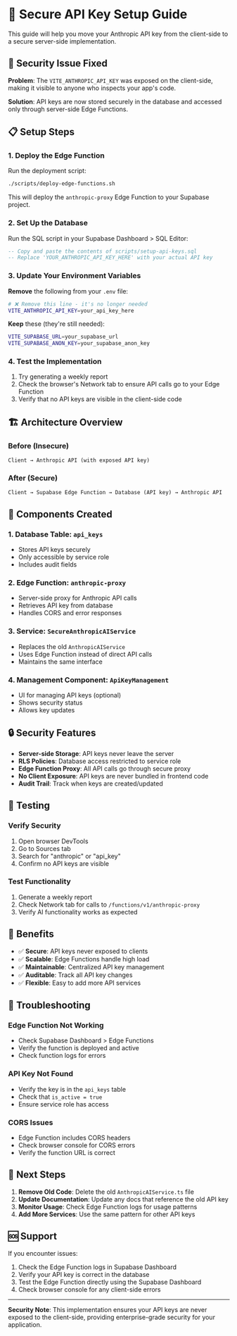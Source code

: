 # 🔐 Secure API Key Setup Guide

This guide will help you move your Anthropic API key from the client-side to a secure server-side implementation.

## 🚨 Security Issue Fixed

**Problem**: The `VITE_ANTHROPIC_API_KEY` was exposed on the client-side, making it visible to anyone who inspects your app's code.

**Solution**: API keys are now stored securely in the database and accessed only through server-side Edge Functions.

## 📋 Setup Steps

### 1. Deploy the Edge Function

Run the deployment script:

```bash
./scripts/deploy-edge-functions.sh
```

This will deploy the `anthropic-proxy` Edge Function to your Supabase project.

### 2. Set Up the Database

Run the SQL script in your Supabase Dashboard > SQL Editor:

```sql
-- Copy and paste the contents of scripts/setup-api-keys.sql
-- Replace 'YOUR_ANTHROPIC_API_KEY_HERE' with your actual API key
```

### 3. Update Your Environment Variables

**Remove** the following from your `.env` file:
```bash
# ❌ Remove this line - it's no longer needed
VITE_ANTHROPIC_API_KEY=your_api_key_here
```

**Keep** these (they're still needed):
```bash
VITE_SUPABASE_URL=your_supabase_url
VITE_SUPABASE_ANON_KEY=your_supabase_anon_key
```

### 4. Test the Implementation

1. Try generating a weekly report
2. Check the browser's Network tab to ensure API calls go to your Edge Function
3. Verify that no API keys are visible in the client-side code

## 🏗️ Architecture Overview

### Before (Insecure)
```
Client → Anthropic API (with exposed API key)
```

### After (Secure)
```
Client → Supabase Edge Function → Database (API key) → Anthropic API
```

## 🔧 Components Created

### 1. Database Table: `api_keys`
- Stores API keys securely
- Only accessible by service role
- Includes audit fields

### 2. Edge Function: `anthropic-proxy`
- Server-side proxy for Anthropic API calls
- Retrieves API key from database
- Handles CORS and error responses

### 3. Service: `SecureAnthropicAIService`
- Replaces the old `AnthropicAIService`
- Uses Edge Function instead of direct API calls
- Maintains the same interface

### 4. Management Component: `ApiKeyManagement`
- UI for managing API keys (optional)
- Shows security status
- Allows key updates

## 🔒 Security Features

- **Server-side Storage**: API keys never leave the server
- **RLS Policies**: Database access restricted to service role
- **Edge Function Proxy**: All API calls go through secure proxy
- **No Client Exposure**: API keys are never bundled in frontend code
- **Audit Trail**: Track when keys are created/updated

## 🧪 Testing

### Verify Security
1. Open browser DevTools
2. Go to Sources tab
3. Search for "anthropic" or "api_key"
4. Confirm no API keys are visible

### Test Functionality
1. Generate a weekly report
2. Check Network tab for calls to `/functions/v1/anthropic-proxy`
3. Verify AI functionality works as expected

## 🚀 Benefits

- ✅ **Secure**: API keys never exposed to clients
- ✅ **Scalable**: Edge Functions handle high load
- ✅ **Maintainable**: Centralized API key management
- ✅ **Auditable**: Track all API key changes
- ✅ **Flexible**: Easy to add more API services

## 🔧 Troubleshooting

### Edge Function Not Working
- Check Supabase Dashboard > Edge Functions
- Verify the function is deployed and active
- Check function logs for errors

### API Key Not Found
- Verify the key is in the `api_keys` table
- Check that `is_active = true`
- Ensure service role has access

### CORS Issues
- Edge Function includes CORS headers
- Check browser console for CORS errors
- Verify the function URL is correct

## 📝 Next Steps

1. **Remove Old Code**: Delete the old `AnthropicAIService.ts` file
2. **Update Documentation**: Update any docs that reference the old API key
3. **Monitor Usage**: Check Edge Function logs for usage patterns
4. **Add More Services**: Use the same pattern for other API keys

## 🆘 Support

If you encounter issues:
1. Check the Edge Function logs in Supabase Dashboard
2. Verify your API key is correct in the database
3. Test the Edge Function directly using the Supabase Dashboard
4. Check browser console for any client-side errors

---

**Security Note**: This implementation ensures your API keys are never exposed to the client-side, providing enterprise-grade security for your application.

